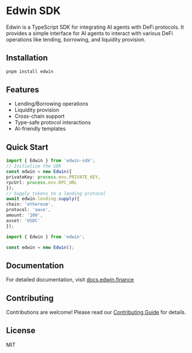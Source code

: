 # Edwin SDK

Edwin is a TypeScript SDK for integrating AI agents with DeFi protocols. It provides a simple interface for AI agents to interact with various DeFi operations like lending, borrowing, and liquidity provision.

## Installation

```bash
pnpm install edwin
```

## Features

- Lending/Borrowing operations
- Liquidity provision
- Cross-chain support
- Type-safe protocol interactions
- AI-friendly templates

## Quick Start

```typescript
import { Edwin } from 'edwin-sdk';
// Initialize the SDK
const edwin = new Edwin({
privateKey: process.env.PRIVATE_KEY,
rpcUrl: process.env.RPC_URL
});
// Supply tokens to a lending protocol
await edwin.lending.supply({
chain: 'ethereum',
protocol: 'aave',
amount: '100',
asset: 'USDC'
});

import { Edwin } from 'edwin';

const edwin = new Edwin();
```


## Documentation

For detailed documentation, visit [docs.edwin.finance](https://docs.edwin.finance)

## Contributing

Contributions are welcome! Please read our [Contributing Guide](CONTRIBUTING.md) for details.

## License

MIT